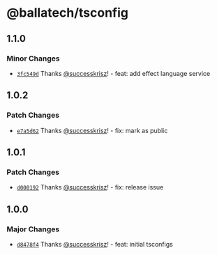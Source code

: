 # @ballatech/tsconfig

## 1.1.0

### Minor Changes

- [`3fc549d`](https://github.com/successkrisz/ballatech-public-packages/commit/3fc549df38b360d81ec90712e1669677694a5277) Thanks [@successkrisz](https://github.com/successkrisz)! - feat: add effect language service

## 1.0.2

### Patch Changes

- [`e7a5d62`](https://github.com/successkrisz/ballatech-public-packages/commit/e7a5d6272d179f581f6d80231553c1b04c012555) Thanks [@successkrisz](https://github.com/successkrisz)! - fix: mark as public

## 1.0.1

### Patch Changes

- [`d000192`](https://github.com/successkrisz/ballatech-public-packages/commit/d000192f2402e656a94ad89b2d566292d810efaa) Thanks [@successkrisz](https://github.com/successkrisz)! - fix: release issue

## 1.0.0

### Major Changes

- [`d8478f4`](https://github.com/successkrisz/ballatech-public-packages/commit/d8478f4eb7d7171bc63570bf009de54b09e90de6) Thanks [@successkrisz](https://github.com/successkrisz)! - feat: initial tsconfigs
